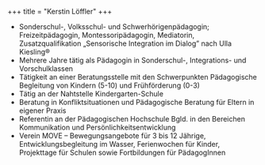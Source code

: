 +++
title = "Kerstin Löffler"
+++

- Sonderschul-, Volksschul- und Schwerhörigenpädagogin; Freizeitpädagogin, Montessoripädagogin, Mediatorin, Zusatzqualifikation „Sensorische Integration im Dialog” nach Ulla Kiesling®
- Mehrere Jahre tätig als Pädagogin in Sonderschul-, Integrations- und Vorschulklassen
- Tätigkeit an einer Beratungsstelle mit den Schwerpunkten Pädagogische Begleitung von Kindern (5-10) und Frühförderung (0-3)
- Tätig an der Nahtstelle Kindergarten-Schule
- Beratung in Konfliktsituationen und Pädagogische Beratung für Eltern in eigener Praxis
- Referentin an der Pädagogischen Hochschule Bgld. in den Bereichen Kommunikation und Persönlichkeitsentwicklung
- Verein MOVE – Bewegungsangebote für 3 bis 12 Jährige, Entwicklungsbegleitung im Wasser, Ferienwochen für Kinder, Projekttage für Schulen sowie Fortbildungen für PädagogInnen
